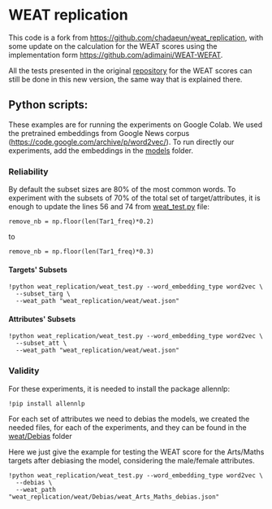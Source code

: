 # WEAT replication

This code is a fork from https://github.com/chadaeun/weat_replication, with some update on the calculation for the WEAT scores using the implementation form https://github.com/adimaini/WEAT-WEFAT.

All the tests presented in the original [repository](https://github.com/chadaeun/weat_replication) for the WEAT scores can still be done in this new version, the same way that is explained there.


## Python scripts:

These examples are for running the experiments on Google Colab. We used the pretrained embeddings from Google News corpus (https://code.google.com/archive/p/word2vec/). To run directly our experiments, add the embeddings in the  [models](https://github.com/mfreixlo/weat_replication/) folder.

### Reliability

By default the subset sizes are 80\% of the most common words. To experiment with the subsets of 70\% of the total set of target/attributes, it is enough to update the lines 56 and 74 from [weat_test.py](https://github.com/mfreixlo/weat_replication/blob/master/weat_test.py) file:

```
remove_nb = np.floor(len(Tar1_freq)*0.2)
```
to 
```
remove_nb = np.floor(len(Tar1_freq)*0.3)
```


#### Targets' Subsets

```
!python weat_replication/weat_test.py --word_embedding_type word2vec \
  --subset_targ \
  --weat_path "weat_replication/weat/weat.json"
```

#### Attributes' Subsets

```
!python weat_replication/weat_test.py --word_embedding_type word2vec \
  --subset_att \
  --weat_path "weat_replication/weat/weat.json"
```


### Validity

For these experiments, it is needed to install the package allennlp:

```
!pip install allennlp
```


For each set of attributes we need to debias the models, we created the needed files, for each of the experiments, and they can be found in the [weat/Debias](https://github.com/mfreixlo/weat_replication/tree/master/weat/Debias) folder

Here we just give the example for testing the WEAT score for the Arts/Maths targets after debiasing the model, considering the male/female attributes.

```
!python weat_replication/weat_test.py --word_embedding_type word2vec \
  --debias \
  --weat_path "weat_replication/weat/Debias/weat_Arts_Maths_debias.json"
```
